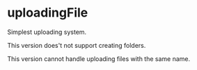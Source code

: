 # uploadingFile

Simplest uploading system.

This version does't not support creating folders.

This version cannot handle uploading files with the same name.
